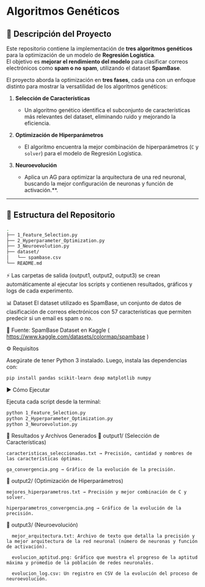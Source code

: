 # Algoritmos Genéticos

## 📌 Descripción del Proyecto  
Este repositorio contiene la implementación de **tres algoritmos genéticos** para la optimización de un modelo de **Regresión Logística**.  
El objetivo es **mejorar el rendimiento del modelo** para clasificar correos electrónicos como **spam o no spam**, utilizando el dataset **SpamBase**.  

El proyecto aborda la optimización en **tres fases**, cada una con un enfoque distinto para mostrar la versatilidad de los algoritmos genéticos:  

1. **Selección de Características**  
   - Un algoritmo genético identifica el subconjunto de características más relevantes del dataset, eliminando ruido y mejorando la eficiencia.  

2. **Optimización de Hiperparámetros**  
   - El algoritmo encuentra la mejor combinación de hiperparámetros (`C` y `solver`) para el modelo de Regresión Logística.  

3. **Neuroevolución**  
   - Aplica un AG para optimizar la arquitectura de una red neuronal, buscando la mejor configuración de neuronas y función de activación.**.  

---

## 📂 Estructura del Repositorio  
```bash
.
├── 1_Feature_Selection.py
├── 2_Hyperparameter_Optimization.py
├── 3_Neuroevolution.py
├── dataset/
│   └── spambase.csv
└── README.md
```
⚡ Las carpetas de salida (output1, output2, output3) se crean automáticamente al ejecutar los scripts y contienen resultados, gráficos y logs de cada experimento.

📊 Dataset
El dataset utilizado es SpamBase, un conjunto de datos de clasificación de correos electrónicos con 57 características que permiten predecir si un email es spam o no.

📎 Fuente: SpamBase Dataset en Kaggle ( https://www.kaggle.com/datasets/colormap/spambase )

⚙️ Requisitos

Asegúrate de tener Python 3 instalado. Luego, instala las dependencias con:
```bash
pip install pandas scikit-learn deap matplotlib numpy
```
▶️ Cómo Ejecutar

Ejecuta cada script desde la terminal:
```bash
python 1_Feature_Selection.py
python 2_Hyperparameter_Optimization.py
python 3_Neuroevolution.py
```
📑 Resultados y Archivos Generados
  📁 output1/ (Selección de Características)

    caracteristicas_seleccionadas.txt → Precisión, cantidad y nombres de las características óptimas.

    ga_convergencia.png → Gráfico de la evolución de la precisión.

  📁 output2/ (Optimización de Hiperparámetros)

    mejores_hiperparametros.txt → Precisión y mejor combinación de C y solver.

    hiperparametros_convergencia.png → Gráfico de la evolución de la precisión.

  📁 output3/ (Neuroevolución)

      mejor_arquitectura.txt: Archivo de texto que detalla la precisión y la mejor arquitectura de la red neuronal (número de neuronas y función de activación).

      evolucion_aptitud.png: Gráfico que muestra el progreso de la aptitud máxima y promedio de la población de redes neuronales.

      evolucion_log.csv: Un registro en CSV de la evolución del proceso de neuroevolución.
